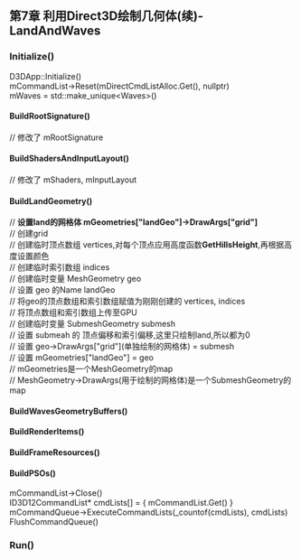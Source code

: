 ﻿## 第7章 利用Direct3D绘制几何体(续)-LandAndWaves
### Initialize()
D3DApp::Initialize()  
mCommandList->Reset(mDirectCmdListAlloc.Get(), nullptr)  
mWaves = std\::make_unique\<Waves>()  
#### BuildRootSignature() 
// 修改了 mRootSignature  
#### BuildShadersAndInputLayout()
// 修改了 mShaders, mInputLayout  
#### BuildLandGeometry()
// **设置land的网格体 mGeometries["landGeo"]->DrawArgs["grid"]**  
// 创建grid  
// 创建临时顶点数组 vertices,对每个顶点应用高度函数**GetHillsHeight**,再根据高度设置颜色  
// 创建临时索引数组 indices  
// 创建临时变量 MeshGeometry geo  
// 设置 geo 的Name landGeo  
// 将geo的顶点数组和索引数组赋值为刚刚创建的 vertices, indices  
// 将顶点数组和索引数组上传至GPU  
// 创建临时变量 SubmeshGeometry submesh  
// 设置 submeah 的 顶点偏移和索引偏移,这里只绘制land,所以都为0  
// 设置 geo->DrawArgs\["grid"](单独绘制的网格体) = submesh   
// 设置 mGeometries["landGeo"] = geo  
// mGeometries是一个MeshGeometry的map  
// MeshGeometry->DrawArgs(用于绘制的网格体)是一个SubmeshGeometry的map  
#### BuildWavesGeometryBuffers()
#### BuildRenderItems()
#### BuildFrameResources()
#### BuildPSOs()
mCommandList->Close()  
ID3D12CommandList* cmdLists[] = { mCommandList.Get() }  
mCommandQueue->ExecuteCommandLists(_countof(cmdLists), cmdLists)  
FlushCommandQueue()  
### Run()